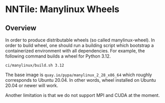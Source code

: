 # NNTile: Manylinux Wheels

## Overview

In order to produce distributable wheels (so called manylinux-wheel). In order
to build wheel, one should run a building script which bootstrap a
containerized environment with all dependencies. For example, the following
command builds a wheel for Python 3.12.

```shell
ci/manylinux/build.sh 3.12
```

The base image is `quay.io/pypa/manylinux_2_28_x86_64` which roughly
corresponds to Ubuntu 20.04. In other words, wheel installed on Ubuntu 20.04 or
newer will work.

Another limitation is that we do not support MPI and CUDA at the moment.
